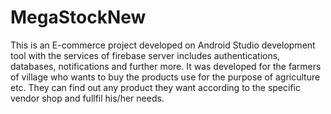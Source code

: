 # MegaStockNew
This is an E-commerce project developed on Android Studio development tool with the services of firebase server includes authentications, databases, notifications and further more. It was developed for the farmers of village who wants to buy the products use for the purpose of agriculture etc. They can find out any product they want according to the specific vendor shop and fullfil his/her needs.

